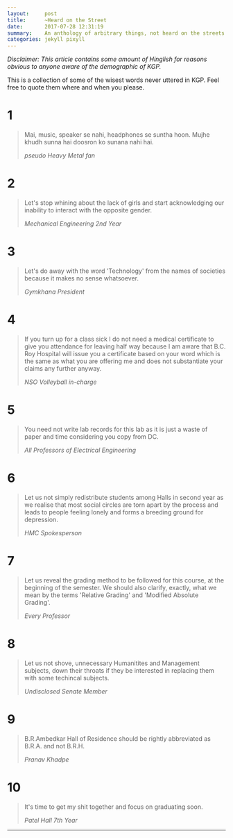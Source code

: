 ```yaml
---
layout:     post
title:      ~Heard on the Street
date:       2017-07-28 12:31:19
summary:    An anthology of arbitrary things, not heard on the streets of KGP.
categories: jekyll pixyll
---
```


_Disclaimer: This article contains some amount of Hinglish for reasons obvious to anyone aware of the demographic of KGP._

This is a collection of some of the wisest words never uttered in KGP. Feel free to quote them where and when you please.

# 1
<blockquote>
  <p>
    Mai, music, speaker se nahi, headphones se suntha hoon. Mujhe khudh sunna hai doosron ko sunana nahi hai.
  </p>
  <footer><cite title="pseudo Heavy Metal fan">pseudo Heavy Metal fan</cite></footer>
</blockquote>

# 2
<blockquote>
  <p>
    Let's stop whining about the lack of girls and start acknowledging our inability to interact with the opposite gender.
  </p>
  <footer><cite title="Mechanical Engineering 2nd Year">Mechanical Engineering 2nd Year</cite></footer>
</blockquote>

# 3
<blockquote>
  <p>
    Let's do away with the word 'Technology' from the names of societies because it makes no sense whatsoever.
  </p>
  <footer><cite title="Gymkhana President">Gymkhana President</cite></footer>
</blockquote>

# 4
<blockquote>
  <p>
    If you turn up for a class sick I do not need a medical certificate to give you attendance for leaving half way because I am aware that B.C. Roy Hospital will issue you a certificate based on your word which is the same as what you are offering me and does not substantiate your claims any further anyway.
  </p>
  <footer><cite title="NSO Volleyball in-charge">NSO Volleyball in-charge</cite></footer>
</blockquote>

# 5
<blockquote>
  <p>
    You need not write lab records for this lab as it is just a waste of paper and time considering you copy from DC.
  </p>
  <footer><cite title="All Professors of Electrical Engineering">All Professors of Electrical Engineering</cite></footer>
</blockquote>

# 6
<blockquote>
  <p>
    Let us not simply redistribute students among Halls in second year as we realise that most social circles are torn apart by the process and leads to people feeling lonely and forms a breeding ground for depression.
  </p>
  <footer><cite title="HMC Spokesperson">HMC Spokesperson</cite></footer>
</blockquote>

# 7
<blockquote>
  <p>
    Let us reveal the grading method to be followed for this course, at the beginning of the semester. We should also clarify, exactly, what we mean by the terms 'Relative Grading' and 'Modified Absolute Grading'.
  </p>
  <footer><cite title="Every Professor">Every Professor</cite></footer>
</blockquote>

# 8
<blockquote>
  <p>
    Let us not shove, unnecessary Humanitites and Management subjects, down their throats if they be interested in replacing them with some techincal subjects.
  </p>
  <footer><cite title="Undisclosed Senate Member">Undisclosed Senate Member</cite></footer>
</blockquote>

# 9
<blockquote>
  <p>
    B.R.Ambedkar Hall of Residence should be rightly abbreviated as B.R.A. and not B.R.H.
  </p>
  <footer><cite title="Pranav Khadpe">Pranav Khadpe</cite></footer>
</blockquote>  

# 10
<blockquote>
  <p>
    It's time to get my shit together and focus on graduating soon.
  </p>
  <footer><cite title="Patel Hall 7th Year">Patel Hall 7th Year</cite></footer>
</blockquote>
 
---

